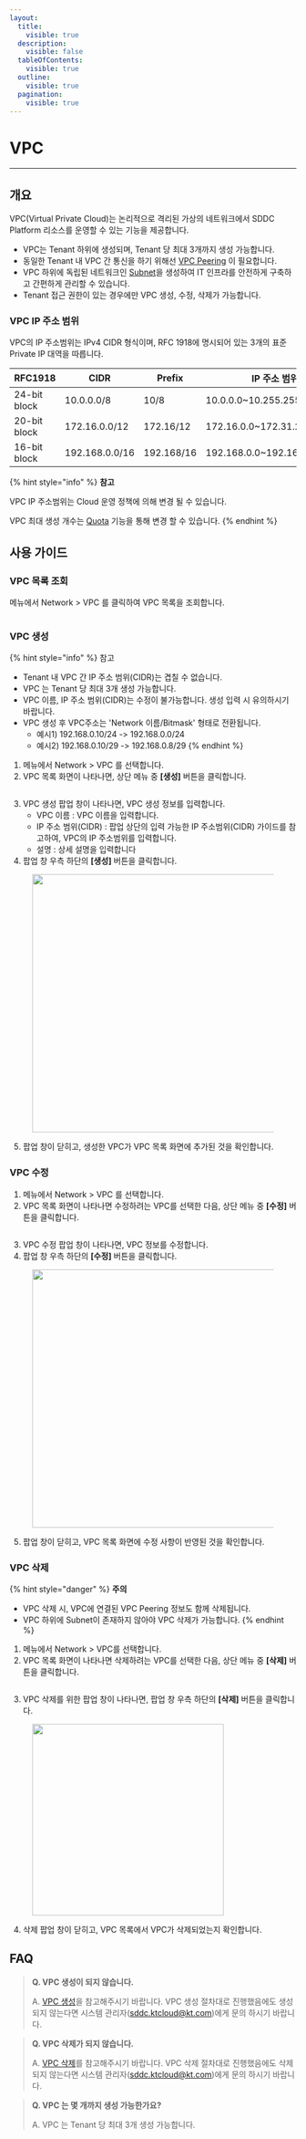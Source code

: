```yaml
---
layout:
  title:
    visible: true
  description:
    visible: false
  tableOfContents:
    visible: true
  outline:
    visible: true
  pagination:
    visible: true
---
```


# VPC

***

## 개요

VPC(Virtual Private Cloud)는 논리적으로 격리된 가상의 네트워크에서 SDDC Platform 리소스를 운영할 수 있는 기능을 제공합니다.

* VPC는 Tenant 하위에 생성되며, Tenant 당 최대 3개까지 생성 가능합니다.
* 동일한 Tenant 내 VPC 간 통신을 하기 위해선 [VPC Peering](vpc-peering.md) 이 필요합니다.
* VPC 하위에 독립된 네트워크인 [Subnet](subnet.md)을 생성하여 IT 인프라를 안전하게 구축하고 간편하게 관리할 수 있습니다.
* Tenant 접근 권한이 있는 경우에만 VPC 생성, 수정, 삭제가 가능합니다.

### VPC IP 주소 범위

VPC의 IP 주소범위는 IPv4 CIDR 형식이며, RFC 1918에 명시되어 있는 3개의 표준 Private IP 대역을 따릅니다.

<table><thead><tr><th width="159.58080556936847">RFC1918</th><th width="164">CIDR</th><th width="127.33333333333331">Prefix</th><th>IP 주소 범위</th></tr></thead><tbody><tr><td>24-bit block</td><td>10.0.0.0/8</td><td>10/8</td><td>10.0.0.0~10.255.255.255</td></tr><tr><td>20-bit block</td><td>172.16.0.0/12</td><td>172.16/12</td><td>172.16.0.0~172.31.255.255</td></tr><tr><td>16-bit block</td><td>192.168.0.0/16</td><td>192.168/16</td><td>192.168.0.0~192.168.255.255</td></tr></tbody></table>

{% hint style="info" %}
**참고**

VPC IP 주소범위는 Cloud 운영 정책에 의해 변경 될 수 있습니다.

VPC 최대 생성 개수는 [Quota](../management-new/quota.md) 기능을 통해 변경 할 수 있습니다.
{% endhint %}

## 사용 가이드

### VPC 목록 조회

메뉴에서 Network > VPC 를 클릭하여 VPC 목록을 조회합니다.

<figure><img src="../.gitbook/assets/image (707).png" alt=""><figcaption></figcaption></figure>

### VPC 생성

{% hint style="info" %}
참고

* Tenant 내 VPC 간 IP 주소 범위(CIDR)는 겹칠 수 없습니다.
* VPC 는 Tenant 당 최대 3개 생성 가능합니다.
* VPC 이름, IP 주소 범위(CIDR)는 수정이 불가능합니다. 생성 입력 시 유의하시기 바랍니다.
* VPC 생성 후 VPC주소는 'Network 이름/Bitmask' 형태로 전환됩니다.
  * 예시1) 192.168.0.10/24 -> 192.168.0.0/24
  * 예시2) 192.168.0.10/29 -> 192.168.0.8/29
{% endhint %}

1. 메뉴에서 Network > VPC 를 선택합니다.
2. VPC 목록 화면이 나타나면, 상단 메뉴 중 **\[생성]** 버튼을 클릭합니다.

<figure><img src="../.gitbook/assets/image (708).png" alt=""><figcaption></figcaption></figure>

3. VPC 생성 팝업 창이 나타나면, VPC 생성 정보를 입력합니다.
   * VPC 이름 : VPC 이름을 입력합니다.
   * IP 주소 범위(CIDR) : 팝업 상단의 입력 가능한 IP 주소범위(CIDR) 가이드를 참고하여, VPC의 IP 주소범위를 입력합니다.
   * 설명 : 상세 설명을 입력합니다
4. 팝업 창 우측 하단의 **\[생성]** 버튼을 클릭합니다.

<figure><img src="../.gitbook/assets/image (715).png" alt="" width="453"><figcaption></figcaption></figure>

5. 팝업 창이 닫히고, 생성한 VPC가 VPC 목록 화면에 추가된 것을 확인합니다.

### VPC 수정

1. 메뉴에서 Network > VPC 를 선택합니다.
2. VPC 목록 화면이 나타나면 수정하려는 VPC를 선택한 다음, 상단 메뉴 중 **\[수정]** 버튼을 클릭합니다.

<figure><img src="../.gitbook/assets/image (709).png" alt=""><figcaption></figcaption></figure>

3. VPC 수정 팝업 창이 나타나면, VPC 정보를 수정합니다.
4. 팝업 창 우측 하단의 **\[수정]** 버튼을 클릭합니다.

<figure><img src="../.gitbook/assets/image (714).png" alt="" width="453"><figcaption></figcaption></figure>

5. 팝업 창이 닫히고, VPC 목록 화면에 수정 사항이 반영된 것을 확인합니다.

### VPC 삭제

{% hint style="danger" %}
**주의**

* VPC 삭제 시, VPC에 연결된 VPC Peering 정보도 함께 삭제됩니다.
* VPC 하위에 Subnet이 존재하지 않아야 VPC 삭제가 가능합니다.
{% endhint %}

1. 메뉴에서 Network > VPC를 선택합니다.
2. VPC 목록 화면이 나타나면 삭제하려는 VPC를 선택한 다음, 상단 메뉴 중 **\[삭제]** 버튼을 클릭합니다.

<figure><img src="../.gitbook/assets/image (711).png" alt=""><figcaption></figcaption></figure>

3. VPC 삭제를 위한 팝업 창이 나타나면, 팝업 창 우측 하단의 **\[삭제]** 버튼을 클릭합니다.

<figure><img src="../.gitbook/assets/image (713).png" alt="" width="336"><figcaption></figcaption></figure>

4. 삭제 팝업 창이 닫히고, VPC 목록에서 VPC가 삭제되었는지 확인합니다.

## FAQ

> **Q. VPC 생성이 되지 않습니다.**
>
> A. [VPC 생성](vpc.md#vpc)을 참고해주시기 바랍니다. VPC 생성 절차대로 진행했음에도 생성되지 않는다면 시스템 관리자(sddc.ktcloud@kt.com)에게 문의 하시기 바랍니다.

> **Q. VPC 삭제가 되지 않습니다.**
>
> A. [VPC 삭제](vpc.md#vpc-2)를 참고해주시기 바랍니다. VPC 삭제 절차대로 진행했음에도 삭제되지 않는다면 시스템 관리자(sddc.ktcloud@kt.com)에게 문의 하시기 바랍니다.

> **Q. VPC 는 몇 개까지 생성 가능한가요?**
>
> A. VPC 는 Tenant 당 최대 3개 생성 가능합니다.
